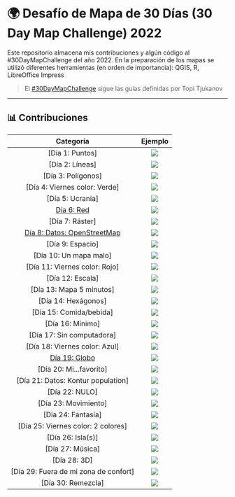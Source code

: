 # 🌍 Desafío de Mapa de 30 Días (30 Day Map Challenge) 2022

Este repositorio almacena mis contribuciones y algún código al #30DayMapChallenge del año 2022.
En la preparación de los mapas se utilizó diferentes herramientas (en orden de importancia): QGIS, R, LibreOffice Impress 

> El [#30DayMapChallenge](https://github.com/tjukanovt/30DayMapChallenge) sigue las guías definidas por Topi Tjukanov

---

## 📊 Contribuciones

| Categoría             |  Ejemplo |
:-------------------------:|:-------------------------:
[Día 1: Puntos]  |  ![](contribuciones/d01.png)
[Día 2: Líneas]  |  ![](contribuciones/d02.png)
[Día 3: Polígonos]  |  ![](contribuciones/d03.jpg)
[Día 4: Viernes color: Verde]  |  ![](contribuciones/d04.jpg)
[Día 5: Ucrania]  |  ![](contribuciones/d05.jpg)
[Día 6: Red](codigo/d06/bol_flight_connection_map_gral.R)  |  ![](contribuciones/d06.png)
[Día 7: Ráster]  |  ![](contribuciones/d07.png)
[Día 8: Datos: OpenStreetMap](codigo/d08/scz_mapping_walking_time.R)  |  ![](contribuciones/d08.jpg)
[Día 9: Espacio]  |  ![](contribuciones/d09.jpg)
[Día 10: Un mapa malo]  |  ![](contribuciones/d10.jpg)
[Día 11: Viernes color: Rojo]  |  ![](contribuciones/d11.jpg)
[Día 12: Escala]  |  ![](contribuciones/d12.jpg)
[Día 13: Mapa 5 minutos]  |  ![](contribuciones/d13.png)
[Día 14: Hexágonos]  |  ![](contribuciones/d14.png)
[Día 15: Comida/bebida]  |  ![](contribuciones/d15.jpeg)
[Día 16: Mínimo]  |  ![](contribuciones/d16.png)
[Día 17: Sin computadora]  |  ![](contribuciones/d17.png)
[Día 18: Viernes color: Azul]  |  ![](contribuciones/d18.png)
[Día 19: Globo](codigo/d19/scz_tierra_no_es_plana.R)  |  ![](contribuciones/d19.png)
[Día 20: Mi...favorito]  |  ![](contribuciones/d20.png)
[Día 21: Datos: Kontur population]  |  ![](contribuciones/d21.png)
[Día 22: NULO]  |  ![](contribuciones/d22.png)
[Día 23: Movimiento]  |  ![](contribuciones/d23.png)
[Día 24: Fantasía]  |  ![](contribuciones/d24.jpg)
[Día 25: Viernes color: 2 colores]  |  ![](contribuciones/d25.jpeg)
[Día 26: Isla(s)]  |  ![](contribuciones/d26.png)
[Día 27: Música]  |  ![](contribuciones/d27.png)
[Día 28: 3D]  |  ![](contribuciones/d28.jpeg)
[Día 29: Fuera de mi zona de confort]  |  ![](contribuciones/d29.png)
[Día 30: Remezcla]  |  ![](contribuciones/d30.png)
